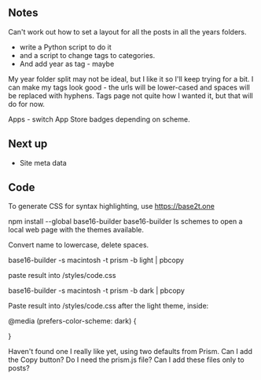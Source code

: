 ## Notes

Can't work out how to set a layout for all the posts in all the years folders.
 - write a Python script to do it
 - and a script to change tags to categories.
 - And add year as tag - maybe

My year folder split may not be ideal, but I like it so I'll keep trying for a bit.
I can make my tags look good - the urls will be lower-cased and spaces will be replaced with hyphens.
Tags page not quite how I wanted it, but that will do for now.

Apps - switch App Store badges depending on scheme.


## Next up

- Site meta data


## Code

To generate CSS for syntax highlighting, use https://base2t.one

npm install --global base16-builder
base16-builder ls schemes to open a local web page with the themes available.

Convert name to lowercase, delete spaces.

base16-builder -s macintosh -t prism -b light | pbcopy

paste result into /styles/code.css

base16-builder -s macintosh -t prism -b dark | pbcopy

Paste result into /styles/code.css after the light theme, inside:

@media (prefers-color-scheme: dark) {

}

Haven't found one I really like yet, using two defaults from Prism.
Can I add the Copy button?
Do I need the prism.js file?
Can I add these files only to posts?
